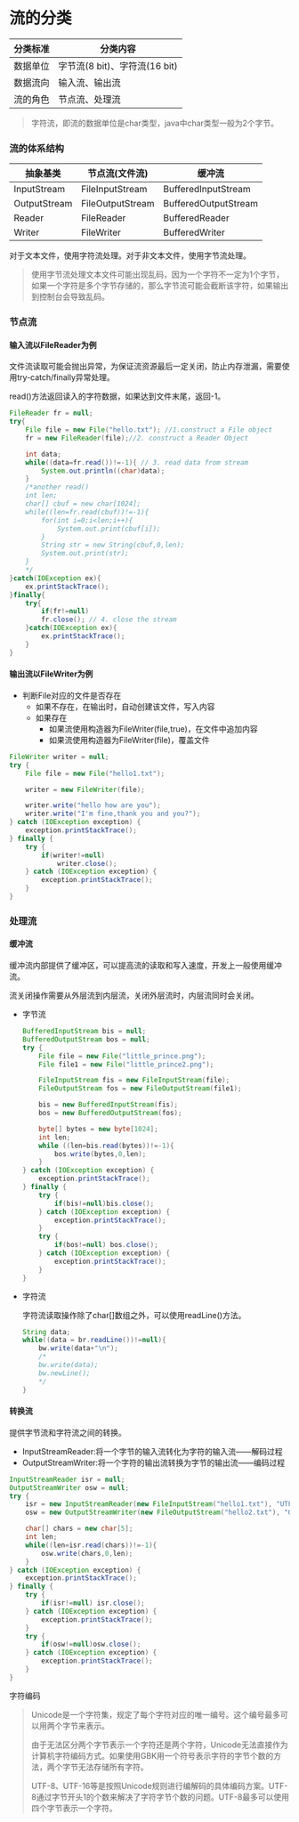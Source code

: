 # 流的分类

| 分类标准 | 分类内容                      |
| -------- | ----------------------------- |
| 数据单位 | 字节流(8 bit)、字符流(16 bit) |
| 数据流向 | 输入流、输出流                |
| 流的角色 | 节点流、处理流                |

> 字符流，即流的数据单位是char类型，java中char类型一般为2个字节。

### 流的体系结构

| 抽象基类     | 节点流(文件流)   | 缓冲流               |
| ------------ | ---------------- | -------------------- |
| InputStream  | FileInputStream  | BufferedInputStream  |
| OutputStream | FileOutputStream | BufferedOutputStream |
| Reader       | FileReader       | BufferedReader       |
| Writer       | FileWriter       | BufferedWriter       |

对于文本文件，使用字符流处理。对于非文本文件，使用字节流处理。

> 使用字节流处理文本文件可能出现乱码，因为一个字符不一定为1个字节，如果一个字符是多个字节存储的，那么字节流可能会截断该字符，如果输出到控制台会导致乱码。

### 节点流

#### 输入流以FileReader为例

文件流读取可能会抛出异常，为保证流资源最后一定关闭，防止内存泄漏，需要使用try-catch/finally异常处理。

read()方法返回读入的字符数据，如果达到文件末尾，返回-1。

```java
FileReader fr = null;
try{
	File file = new File("hello.txt"); //1.construct a File object
    fr = new FileReader(file);//2. construct a Reader Object

    int data; 
    while((data=fr.read())!=-1){ // 3. read data from stream
        System.out.println((char)data);
    }
    /*another read()
    int len;
    char[] cbuf = new char[1024];
    while((len=fr.read(cbuf))!=-1){
    	for(int i=0;i<len;i++){
    		System.out.print(cbuf[i]);
    	}
    	String str = new String(cbuf,0,len);
    	System.out.print(str);
    }
    */
}catch(IOException ex){
    ex.printStackTrace();
}finally{
    try{
        if(fr!=null)
       	fr.close(); // 4. close the stream   
    }catch(IOException ex){
        ex.printStackTrace();
    }
}
```

#### 输出流以FileWriter为例

* 判断File对应的文件是否存在
  * 如果不存在，在输出时，自动创建该文件，写入内容
  * 如果存在
    * 如果流使用构造器为FileWriter(file,true)，在文件中追加内容
    * 如果流使用构造器为FileWriter(file)，覆盖文件

```java
FileWriter writer = null;
try {
    File file = new File("hello1.txt");

    writer = new FileWriter(file);

    writer.write("hello how are you");
    writer.write("I'm fine,thank you and you?");
} catch (IOException exception) {
    exception.printStackTrace();
} finally {
    try {
        if(writer!=null)
            writer.close();
    } catch (IOException exception) {
        exception.printStackTrace();
    }
}
```

### 处理流

#### 缓冲流

缓冲流内部提供了缓冲区，可以提高流的读取和写入速度，开发上一般使用缓冲流。

流关闭操作需要从外层流到内层流，关闭外层流时，内层流同时会关闭。

* 字节流

    ```java
    BufferedInputStream bis = null;
    BufferedOutputStream bos = null;
    try {
        File file = new File("little_prince.png");
        File file1 = new File("little_prince2.png");

        FileInputStream fis = new FileInputStream(file);
        FileOutputStream fos = new FileOutputStream(file1);

        bis = new BufferedInputStream(fis);
        bos = new BufferedOutputStream(fos);

        byte[] bytes = new byte[1024];
        int len;
        while ((len=bis.read(bytes))!=-1){
            bos.write(bytes,0,len);
        }
    } catch (IOException exception) {
        exception.printStackTrace();
    } finally {
        try {
            if(bis!=null)bis.close();
        } catch (IOException exception) {
            exception.printStackTrace();
        }
        try {
            if(bos!=null) bos.close();
        } catch (IOException exception) {
            exception.printStackTrace();
        }
    }
    ```

* 字符流

  字符流读取操作除了char[]数组之外，可以使用readLine()方法。

  ```java
  String data;
  while((data = br.readLine())!=null){
      bw.write(data+"\n");
      /*
      bw.write(data);
      bw.newLine();
      */
  }
  ```

#### 转换流

提供字节流和字符流之间的转换。

* InputStreamReader:将一个字节的输入流转化为字符的输入流——解码过程
* OutputStreamWriter:将一个字符的输出流转换为字节的输出流——编码过程

```java
InputStreamReader isr = null;
OutputStreamWriter osw = null;
try {
    isr = new InputStreamReader(new FileInputStream("hello1.txt"), "UTF-8");
    osw = new OutputStreamWriter(new FileOutputStream("hello2.txt"), "GBK");

    char[] chars = new char[5];
    int len;
    while((len=isr.read(chars))!=-1){
        osw.write(chars,0,len);
    }
} catch (IOException exception) {
    exception.printStackTrace();
} finally {
    try {
        if(isr!=null) isr.close();
    } catch (IOException exception) {
        exception.printStackTrace();
    }
    try {
        if(osw!=null)osw.close();
    } catch (IOException exception) {
        exception.printStackTrace();
    }
}
```

字符编码

> Unicode是一个字符集，规定了每个字符对应的唯一编号。这个编号最多可以用两个字节来表示。
>
> 由于无法区分两个字节表示一个字符还是两个字符，Unicode无法直接作为计算机字符编码方式。如果使用GBK用一个符号表示字符的字节个数的方法，两个字节无法存储所有字符。
>
> UTF-8、UTF-16等是按照Unicode规则进行编解码的具体编码方案。UTF-8通过字节开头1的个数来解决了字符字节个数的问题。UTF-8最多可以使用四个字节表示一个字符。